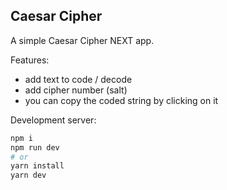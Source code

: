 
## Caesar Cipher

A simple Caesar Cipher NEXT app.

Features:
- add text to code / decode
- add cipher number (salt)
- you can copy the coded string by clicking on it

Development server:

```bash
npm i
npm run dev
# or
yarn install
yarn dev
```

